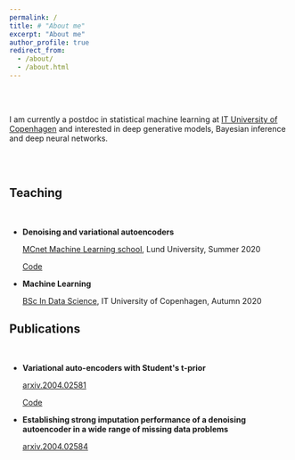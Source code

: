 ```yaml
---
permalink: /
title: # "About me"
excerpt: "About me"
author_profile: true
redirect_from: 
  - /about/
  - /about.html
---
```


<br />
<br />

I am currently a postdoc in statistical machine learning at [IT University of Copenhagen](https://www.itu.dk/) and interested in deep generative models, Bayesian inference and deep neural networks.


<br />
<br />



## Teaching
<br />

* **Denoising and variational autoencoders**

  [MCnet Machine Learning school](https://indico.cern.ch/event/910548/), Lund University, Summer 2020 
  
  [Code](https://github.com/najmehabiri/MCnet_ML_school)


* **Machine Learning**

  [BSc In Data Science](https://learnit.itu.dk/local/coursebase/view.php?ciid=535), IT University of Copenhagen, Autumn 2020
 

## Publications
<br />


* **Variational auto-encoders with Student's t-prior**

  [arxiv.2004.02581](https://arxiv.org/abs/2004.02581)
  
  [Code](https://github.com/najmehabiri/VAE-St)

* **Establishing strong imputation performance of a denoising autoencoder in a wide range of missing data problems** 

   [arxiv.2004.02584](https://arxiv.org/abs/2004.02584)
   
   
   
   
   
   
   
   
   
   <br /><br /><br /><br /><br /><br /><br /><br /><br />
   
   
   
   
